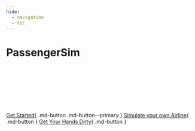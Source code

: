 ```yaml
---
hide:
  - navigation
  - toc
---
```


# PassengerSim

&nbsp;

&nbsp;

&nbsp;

&nbsp;

[Get Started](user-guide/installation.md){ .md-button .md-button--primary }
[Simulate your own Airline](user-guide/writing-configs.md){ .md-button }
[Get Your Hands Dirty](API/index.md){ .md-button }
